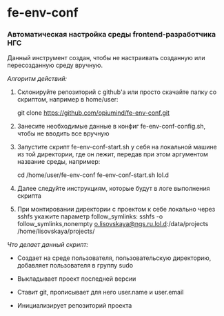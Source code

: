 # fe-env-conf
### Автоматичеcкая настройка среды frontend-разработчика НГС

Данный инструмент создан, чтобы не настраивать созданную или пересозданную среду вручную.

*Алгоритм действий:*
 1. Склонируйте репозиторий с github'а или просто скачайте папку со скриптом, например в home/user:

    git clone https://github.com/opiumind/fe-env-conf.git

 2. Занесите необходимые данные в конфиг fe-env-conf-config.sh, чтобы не вводить все вручную

 3. Запустите скрипт fe-env-conf-start.sh у себя на локальной машине из той директории, где он лежит, передав при этом аргументом название среды, например:

    cd /home/user/fe-env-conf
    fe-env-conf-start.sh lol.d

 4. Далее следуйте инструкциям, которые будут в логе выполнения скрипта

 5. При монтировании директории с проектом к себе локально через sshfs укажите параметр follow_symlinks:
    sshfs -o follow_symlinks,nonempty o.lisovskaya@ngs.ru.lol.d:/data/projects /home/lisovskaya/projects/


*Что делает данный скрипт:*
 * Создает на среде пользователя, пользовательскую директорию, добавляет пользователя в группу sudo

 * Выкладывает проект последней версии

 * Ставит git, прописывает для него user.name и user.email

 * Инициализирует репозиторий проекта